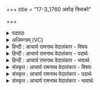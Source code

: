 +++
title = "17-3_1760 अर्वाङ् त्रिचक्रो"

+++
<details><summary>पदपाठः</summary>

अ꣣र्वा꣢ङ्। त्रि꣣चक्रः꣢। त्रि꣣। चक्रः꣢। म꣣धुवा꣡ह꣢नः। म꣣धु। वा꣡ह꣢꣯नः। र꣡थः꣢꣯। जी꣣रा꣡श्वः꣢। जी꣣र꣢। अ꣣श्वः। अश्वि꣡नोः꣢। या꣣तु। सु꣡ष्टु꣢꣯तः। सु। स्तु꣣तः। त्रिवन्धुरः꣢। त्रि꣣। वन्धुरः꣢। म꣣घ꣡वा꣢। वि꣣श्व꣡सौ꣢भगः। वि꣣श्व꣡। सौ꣣भगः। श꣢म्। नः꣣। आ꣢। व꣣क्षत्। द्विप꣡दे꣢। द्वि꣣। प꣡दे꣢꣯। च꣡तु꣢꣯ष्पदे। च꣡तुः꣢꣯। प꣣दे। १७६०।
</details>

<details><summary>अधिमन्त्रम् (VC)</summary>

- अश्विनौ
- दीर्घतमा औचथ्यः
- जगती
- निषादः
</details>

<details><summary>हिन्दी : आचार्य रामनाथ वेदालंकार - विषयः</summary>

आगे फिर उसी विषय का वर्णन है।
</details>

<details><summary>हिन्दी : आचार्य रामनाथ वेदालंकार - पदार्थः</summary>

पदार्थान्वयभाषाः -  (अश्विनोः) प्राणापानों का (त्रिचक्रः) आत्मा,मन और प्राण इन तीन चक्रोंवाला, (मधुवाहनः) मधुर गतिवाला, (जीराश्वः) वेगवान् इन्द्रिय-रूप घोड़ोंवाला, (सुष्टुतः) सुप्रंशसित, (त्रिबन्धुरः) सत्त्व,रजस्,तमस् इन तीन बन्धनोंवाला, (मघवा) ब्रह्मबल और क्षात्रबल रूप धनवाला, (विश्वसौभगः) सब सौभाग्यों से युक्त (रथः) देह-रूप रथ (अर्वाङ्) हमारे अनुकूल (यातु) चले। साथ ही (नः) हमारे (द्विपदे) दोपायों और (चतुष्पदे) चौपायों को (शम्) सुख (आवक्षत्) प्राप्त कराये ॥३॥
</details>

<details><summary>हिन्दी : आचार्य रामनाथ वेदालंकार - भावार्थः</summary>

भावार्थभाषाः -  प्राणापानों के ही सामर्थ्य से मनुष्यों का शरीर-रथ सबल,सफल क्रियावाला,सज्जनों का हितकारी,गाय-घोड़े आदि उपयोगी पशुओं को सुख देनेवाला और दुष्टों का विध्वंस करनेवाला होता है ॥३॥
</details>

<details><summary>संस्कृत : आचार्य रामनाथ वेदालंकार - विषयः</summary>

अथ पुनरपि तमेव विषयं वर्णयति।
</details>

<details><summary>संस्कृत : आचार्य रामनाथ वेदालंकार - पदार्थः</summary>

पदार्थान्वयभाषाः -  (अश्विनोः) प्राणापानयोः (त्रिचक्रः) त्रीणि आत्ममनःप्राणरूपाणि चक्राणि यस्मिन् सः, (मधुवाहनः) मधुरगतिः, (जीराश्वः) जीराः वेगवन्तः अश्वाः इन्द्रियरूपा यस्मिन् सः।[जीराः इति क्षिप्रनामसु पठितम्। निघं० २।१५।] (सुष्टुतः) सुप्रशंसितः, (त्रिबन्धुरः) त्रयः सत्त्वरजस्तमोरूपाः बन्धुराः बन्धाः यस्मिन् सः, (मघवा) ब्रह्मक्षत्ररूपधनः, (विश्वसौभगः) अखिलसौभाग्योपेतः (रथः) देहशकटः (अर्वाङ्) अस्मदनुकूलम् (यातु) चलतु। किञ्च (नः) अस्माकम् (द्विपदे) मनुष्याद्याय (चतुष्पदे) गवाद्याय च (शम्) सुखम् (आ वक्षत्) आवहतु।[वहेर्लेटि सिबडागमौ]॥३॥२
</details>

<details><summary>संस्कृत : आचार्य रामनाथ वेदालंकार - भावार्थः</summary>

भावार्थभाषाः -  प्राणापानयोरेव सामर्थ्येन मनुष्याणां शरीररथः सबलः सफलक्रियः सज्जनानां हितावहो गवाश्वादीनामुपयोगिनां पशूनां सुखकरो दुष्टानां विध्वंसकरश्च जायते ॥३॥
</details>